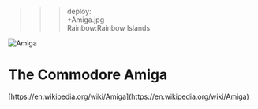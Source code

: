 >>> deploy:<br>
>>>   +Amiga.jpg<br>
>>>       Rainbow:Rainbow Islands<br>

![Amiga](Amiga.jpg)

# The Commodore Amiga

[https://en.wikipedia.org/wiki/Amiga](https://en.wikipedia.org/wiki/Amiga)

